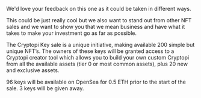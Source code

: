 We'd love your feedback on this one as it could be taken in different ways.

This could be just really cool but we also want to stand out from other NFT sales and we want to show you that we mean business and have what it takes to make your investment go as far as possible.

The Cryptopi Key sale is a unique initiative, making available 200 simple but unique NFT’s. The owners of these keys will be granted access to a Cryptopi creator tool which allows you to build your own custom Cryptopi from all the available assets (tier 0 or most common assets), plus 20 new and exclusive assets.

96 keys will be available on OpenSea for 0.5 ETH prior to the start of the sale. 3 keys will be given away.
